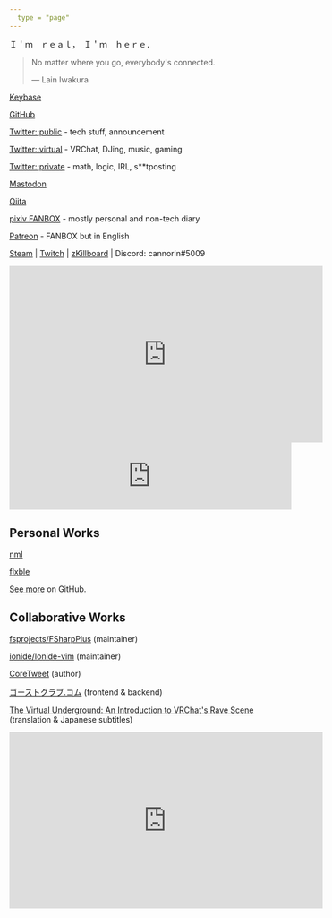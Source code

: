 ```yaml
---
  type = "page"
---
```


Ｉ＇ｍ　ｒｅａｌ，　Ｉ＇ｍ　ｈｅｒｅ．

> No matter where you go, everybody's connected.
>
> ―  Lain Iwakura

[Keybase](https://keybase.io/cannorin)

[GitHub](https://github.com/cannorin)

[Twitter::public](https://twitter.com/cannorin_pub) - tech stuff, announcement

[Twitter::virtual](https://twitter.com/cannorin_vrc) - VRChat, DJing, music, gaming

[Twitter::private](https://twitter.com/cannorin) - math, logic, IRL, s\*\*tposting

[Mastodon](https://mstdn.maud.io/@alice)

[Qiita](https://qiita.com/cannorin/)

[pixiv FANBOX](https://www.pixiv.net/fanbox/creator/14529027) - mostly personal and non-tech diary

[Patreon](https://www.patreon.com/cannorin) - FANBOX but in English

[Steam](https://steamcommunity.com/id/cannorin) | [Twitch](https://www.twitch.tv/cannorin) | [zKillboard](https://zkillboard.com/character/96980978/) | Discord: cannorin\#5009

<script async class="speakerdeck-embed" data-id="cdaf450125fa4655b57870cd3641d8a5" data-ratio="1.77777777777778" src="//speakerdeck.com/assets/embed.js"></script>

<iframe width="560" height="315" src="https://www.youtube.com/embed/videoseries?list=PLrylRy5cg4LDmFBnxoCfgXyY0W_EH6uuf" frameborder="0" allow="accelerometer; autoplay; encrypted-media; gyroscope; picture-in-picture" allowfullscreen></iframe>

<iframe width="100%" height="120" src="https://www.mixcloud.com/widget/iframe/?hide_cover=1&light=1&feed=%2Fcannorin%2F" frameborder="0" ></iframe>

## Personal Works

[nml](https://github.com/cannorin/nml)

[flxble](https://github.com/cannorin/flxble)

[See more](https://github.com/cannorin?tab=repositories) on GitHub.

## Collaborative Works

[fsprojects/FSharpPlus](https://github.com/fsprojects/FSharpPlus) (maintainer)

[ionide/Ionide-vim](https://github.com/ionide/Ionide-vim) (maintainer)

[CoreTweet](https://coretweet.github.io) (author)

[ゴーストクラブ.コム](https://xn--pckjp4dudxftf.xn--tckwe/) (frontend & backend)

[The Virtual Underground: An Introduction to VRChat's Rave Scene](https://www.youtube.com/watch?v=R1wUg9HCODU) (translation & Japanese subtitles)
<iframe width="560" height="315" src="https://www.youtube-nocookie.com/embed/R1wUg9HCODU" title="YouTube video player" frameborder="0" allow="accelerometer; autoplay; clipboard-write; encrypted-media; gyroscope; picture-in-picture" allowfullscreen></iframe>

